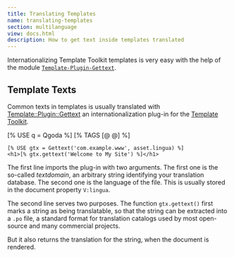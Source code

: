 ```yaml
---
title: Translating Templates
name: translating-templates
section: multilanguage
view: docs.html
description: How to get text inside templates translated
---
```

Internationalizing Template Toolkit templates is very easy with the help of the module [`Template-Plugin-Gettext`](https://github.com/gflohr/Template-Plugin-Gettext).

<qgoda-toc/>

## Template Texts

Common texts in templates is usually translated with [Template::Plugin::Gettext](https://github.com/gflohr/Template-Plugin-Gettext) an internationalization plug-in for the [Template Toolkit](http://www.template-toolkit.org/).

[% USE q = Qgoda %]
[% TAGS [@ @] %]
```tt2
[% USE gtx = Gettext('com.example.www', asset.lingua) %]
<h1>[% gtx.gettext('Welcome to My Site') %]</h1>
```

The first line imports the plug-in with two arguments.  The first one is the so-called *textdomain*, an arbitrary string identifying your translation database.  The second one is the language of the file.  This is usually stored in the document property `V:lingua`.

The second line serves two purposes.  The function `gtx.gettext()` first marks a string as being translatable, so that the string can be extracted into a `.po` file, a standard format for translation catalogs used by most open-source and many commercial projects.

But it also returns the translation for the string, when the document is rendered.
